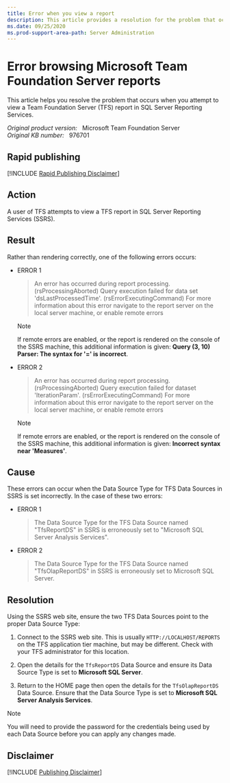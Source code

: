 ```yaml
---
title: Error when you view a report
description: This article provides a resolution for the problem that occurs when you attempt to view a TFS report in SQL Server Reporting Services.
ms.date: 09/25/2020
ms.prod-support-area-path: Server Administration
---
```

# Error browsing Microsoft Team Foundation Server reports

This article helps you resolve the problem that occurs when you attempt to view a Team Foundation Server (TFS) report in SQL Server Reporting Services.

_Original product version:_ &nbsp; Microsoft Team Foundation Server  
_Original KB number:_ &nbsp; 976701

## Rapid publishing

[!INCLUDE [Rapid Publishing Disclaimer](../../includes/rapid-publishing-disclaimer.md)]

## Action

A user of TFS attempts to view a TFS report in SQL Server Reporting Services (SSRS).

## Result

Rather than rendering correctly, one of the following errors occurs:

- ERROR 1

  > An error has occurred during report processing. (rsProcessingAborted)
Query execution failed for data set 'dsLastProcessedTime'. (rsErrorExecutingCommand)
For more information about this error navigate to the report server on the local server machine, or enable remote errors

  > [!NOTE]
  > If remote errors are enabled, or the report is rendered on the console of the SSRS machine, this additional information is given: **Query (3, 10) Parser: The syntax for '=' is incorrect**.

- ERROR 2

  > An error has occurred during report processing. (rsProcessingAborted)
Query execution failed for dataset 'IterationParam'. (rsErrorExecutingCommand)
For more information about this error navigate to the report server on the local server machine, or enable remote errors

  > [!NOTE]
  > If remote errors are enabled, or the report is rendered on the console of the SSRS machine, this additional information is given: **Incorrect syntax near 'Measures'**.

## Cause

These errors can occur when the Data Source Type for TFS Data Sources in SSRS is set incorrectly. In the case of these two errors:

- ERROR 1

  > The Data Source Type for the TFS Data Source named "TfsReportDS" in SSRS is erroneously set to "Microsoft SQL Server Analysis Services".

- ERROR 2

  > The Data Source Type for the TFS Data Source named "TfsOlapReportDS" in SSRS is erroneously set to Microsoft SQL Server.

## Resolution

Using the SSRS web site, ensure the two TFS Data Sources point to the proper Data Source Type:

1. Connect to the SSRS web site. This is usually `HTTP://LOCALHOST/REPORTS` on the TFS application tier machine, but may be different. Check with your TFS administrator for this location.

2. Open the details for the `TfsReportDS` Data Source and ensure its Data Source Type is set to **Microsoft SQL Server**.

3. Return to the HOME page then open the details for the `TfsOlapReportDS` Data Source. Ensure that the Data Source Type is set to **Microsoft SQL Server Analysis Services**.

> [!NOTE]
> You will need to provide the password for the credentials being used by each Data Source before you can apply any changes made.

## Disclaimer

[!INCLUDE [Publishing Disclaimer](../../includes/publishing-disclaimer.md)]
